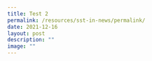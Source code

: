 ```yaml
---
title: Test 2
permalink: /resources/sst-in-news/permalink/
date: 2021-12-16
layout: post
description: ""
image: ""
---
```

